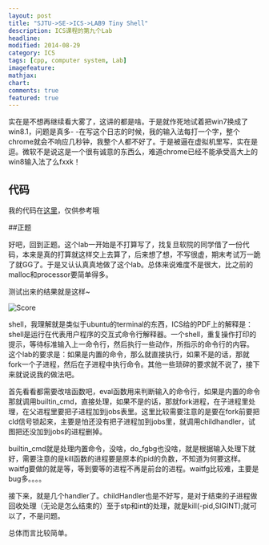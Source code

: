 ```yaml
---
layout: post
title: "SJTU->SE->ICS->LAB9 Tiny Shell"
description: ICS课程的第九个Lab
headline: 
modified: 2014-08-29
category: ICS
tags: [cpp, computer system, Lab]
imagefeature: 
mathjax: 
chart: 
comments: true
featured: true
---
```


实在是不想再继续看大雾了，这讲的都是啥。于是就作死地试着把win7换成了win8.1，问题是真多- -在写这个日志的时候，我的输入法每打一个字，整个chrome就会不响应几秒钟，我整个人都不好了。于是被逼在虚拟机里写，实在是逗。微软不是说这是一个很有诚意的东西么，难道chrome已经不能承受高大上的win8输入法了么fxxk！

## 代码

我的代码在[这里](https://github.com/gaocegege/ICS-Labs/tree/master/lab9)，仅供参考哦

##正题

好吧，回到正题。这个lab一开始是不打算写了，找复旦软院的同学借了一份代码，本来是真的打算就这样交上去算了，后来想了想，不写很虚，期末考试万一跪了就GG了。于是又认认真真地做了这个lab。总体来说难度不是很大，比之前的malloc和processor要简单得多。

测试出来的结果就是这样~

![Score](http://gaocegege.github.io/Blog/images/lab9/score.jpg)

shell，我理解就是类似于ubuntu的terminal的东西，ICS给的PDF上的解释是：shell是运行在代表用户程序的交互式命令行解释器。一个shell，重复操作打印的提示，等待标准输入上一命令行，然后执行一些动作，所指示的命令行的内容。
这个lab的要求是：如果是内置的命令，那么就直接执行，如果不是的话，那就fork一个子进程，然后在子进程中执行命令。其他一些琐碎的要求就不说了，接下来就说说我的做法吧。

首先看看都需要改啥函数吧，eval函数用来判断输入的命令行，如果是内置的命令那就调用builtin_cmd，直接处理，如果不是的话，那就fork进程，在子进程里处理，在父进程里要把子进程加到jobs表里。这里比较需要注意的是要在fork前要把cld信号锁起来，主要是怕还没有把子进程加到jobs里，就调用childhandler，试图把还没加到jobs的进程删掉。

builtin_cmd就是处理内置命令，没啥，do_fgbg也没啥，就是根据输入处理下就好，需要注意的是kill函数的进程要是原本的pid的负数，不知道为何要这样。waitfg要做的就是等，等到要等的进程不再是前台的进程。waitfg比较难，主要是bug多。。。。

接下来，就是几个handler了。childHandler也是不好写，是对于结束的子进程做回收处理（无论是怎么结束的）至于stp和int的处理，就是kill(-pid,SIGINT);就可以了，不是问题。

总体而言比较简单。